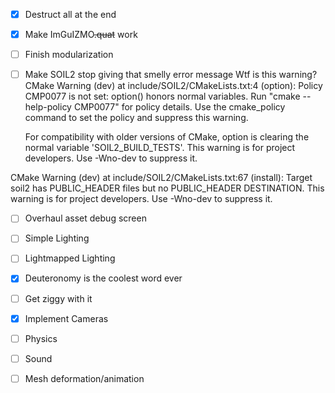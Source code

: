 - [x] Destruct all at the end
- [x] Make ImGuIZMO~~.quat~~ work
- [ ] Finish modularization
- [ ] Make SOIL2 stop giving that smelly error message
    Wtf is this warning?
    CMake Warning (dev) at include/SOIL2/CMakeLists.txt:4 (option):
  Policy CMP0077 is not set: option() honors normal variables.  Run "cmake
  --help-policy CMP0077" for policy details.  Use the cmake_policy command to
  set the policy and suppress this warning.

  For compatibility with older versions of CMake, option is clearing the
  normal variable 'SOIL2_BUILD_TESTS'.
This warning is for project developers.  Use -Wno-dev to suppress it.

CMake Warning (dev) at include/SOIL2/CMakeLists.txt:67 (install):
  Target soil2 has PUBLIC_HEADER files but no PUBLIC_HEADER DESTINATION.
This warning is for project developers.  Use -Wno-dev to suppress it.
- [ ] Overhaul asset debug screen
- [ ] Simple Lighting
- [ ] Lightmapped Lighting
- [x] Deuteronomy is the coolest word ever
- [ ] Get ziggy with it
- [x] Implement Cameras

- [ ] Physics
- [ ] Sound
- [ ] Mesh deformation/animation
